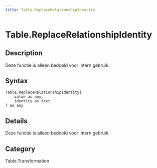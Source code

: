 ```yaml
---
title: Table.ReplaceRelationshipIdentity
---
```


# Table.ReplaceRelationshipIdentity


## Description

Deze functie is alleen bedoeld voor intern gebruik.


## Syntax

```powerquery
Table.ReplaceRelationshipIdentity(
    value as any,
    identity as text
) as any
```


## Details

Deze functie is alleen bedoeld voor intern gebruik.



## Category
Table.Transformation

